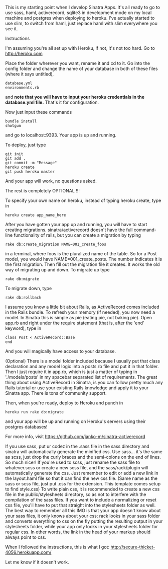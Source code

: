 This is my starting point when I develop Sinatra Apps. It's all ready to go to use sass, haml, activerecord, sqlite3 in development mode on my local machine and postgres when deploying to heroku. I've actually started to use slim, to switch from haml, just replace haml with slim everywhere you see it.

Instructions

I'm assuming you're all set up with Heroku, if not, it's not too hard. Go to http://heroku.com

Place the folder wherever you want, rename it and cd to it. Go into the config folder and change the name of your database in both of these files (where it says untitled),
```
database.yml
environments.rb
``` 
and **note that you will have to input your heroku credentials in the database.yml file.** That's it for configuration.

Now just input these commands

```
bundle install
shotgun
```

and go to localhost:9393. Your app is up and running.


To deploy, just type

```
git init
git add .
git commit -m "Message"
heroku create
git push heroku master
```

And your app will work, no questions asked.

The rest is completely OPTIONAL !!!

To specify your own name on heroku, instead of typing heroku create, type in

```
heroku create app_name_here
```

After you have gotten your app up and running, you will have to start creating migrations. sinatra/activerecord doesn't have the full command-line functionality of rails, but you can create a migration by typing

```
rake db:create_migration NAME=001_create_foos
```

in a terminal, where foos is the pluralized name of the table. So for a Post model, you would have NAME=001_create_posts. The number indicates it is the first migration. Then fill out the migration file it creates. It works the old way of migrating up and down. To migrate up type

```
rake db:migrate
```


To migrate down, type

```
rake db:rollback
```

I assume you know a little bit about Rails, as ActiveRecord comes included in the Rails bundle. To refresh your memory (if needed), you now need a model. In Sinatra this is simple as pie (eating pie, not baking pie). Open app.rb and right under the require statement (that is, after the 'end' keyword), type in

```
class Post < ActiveRecord::Base
end
```
And you will magically have access to your database. 

(Optional)
There is a model folder included because I usually put that class declaration and any model logic into a posts.rb file and put it in that folder. Then I just require it in app.rb, which is just a matter of typing in './models/posts' in my spacebar separated list of requirements.
The great thing about using ActiveRecord in Sinatra, is you can follow pretty much any Rails tutorial or use your existing Rails knowledge and apply it to your Sinatra app. There is tons of community support.

Then, when you're ready, deploy to Heroku and punch in

```
heroku run rake db:migrate
```
and your app will be up and running on Heroku's servers using their postgres databases!


For more info, visit https://github.com/janko-m/sinatra-activerecord



If you use sass, put ur codez in the .sass file in the sass directory and sinatra will automatically generate the minified css. Use sass... it's the same as scss, just drop the curly braces and the semi-colons on the end of lines. So much nicer!
If you're used to scss, just rename the sass file to whatever.scss or create a new scss file, and the sass/rack/plugin will automatically generate the css. Just remember to edit or add a new link in the layout.haml file so that it can find the new css file. (Same name as the sass or scss file, just put .css for the extension. This template comes setup to find style.css)
To write plain css, it is recommended to create a new css file in the public/stylesheets directory, so as not to interfere with the compilation of the sass files.
If you want to include a normalizing or reset css file, you'll have to put that straight into the stylesheets folder as well. The best way to remember all this IMO is that your app doesn't know about your sass files, it only knows about your css; rack looks in your sass folder and converts everything to css on the fly putting the resulting output in your stylesheets folder, while your app only looks in your stylesheets folder for regular css.
In other words, the link in the head of your markup should always point to css.

When I followed the instructions, this is what I got: http://secure-thicket-4056.herokuapp.com/

Let me know if it doesn't work.
